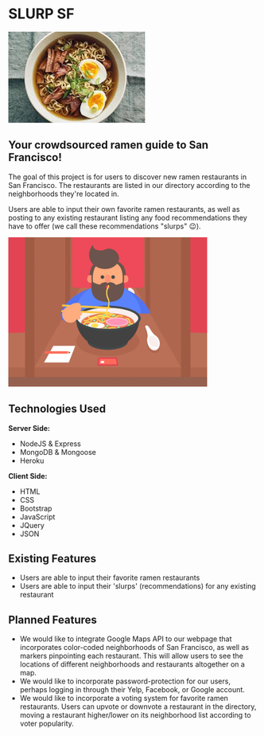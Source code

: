 # SLURP SF
<img src="public/images/ramen.jpg">

## Your crowdsourced ramen guide to San Francisco!

The goal of this project is for users to discover new ramen restaurants in San Francisco. The restaurants are listed in our directory according to the neighborhoods they're located in.

Users are able to input their own favorite ramen restaurants, as well as posting to any existing restaurant listing any food recommendations they have to offer (we call these recommendations "slurps" :wink:).

<img src="/public/images/ramen-loop.gif" height="300">

## Technologies Used

**Server Side:**
- NodeJS & Express
- MongoDB & Mongoose
- Heroku

**Client Side:**
- HTML
- CSS
- Bootstrap
- JavaScript
- JQuery
- JSON

## Existing Features

- Users are able to input their favorite ramen restaurants
- Users are able to input their 'slurps' (recommendations) for any existing restaurant

## Planned Features
- We would like to integrate Google Maps API to our webpage that incorporates color-coded neighborhoods of San Francisco, as well as markers pinpointing each restaurant. This will allow users to see the locations of different neighborhoods and restaurants altogether on a map.
- We would like to incorporate password-protection for our users, perhaps logging in through their Yelp, Facebook, or Google account.
- We would like to incorporate a voting system for favorite ramen restaurants. Users can upvote or downvote a restaurant in the directory, moving a restaurant higher/lower on its neighborhood list according to voter popularity.
